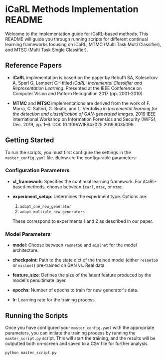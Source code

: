 # iCaRL Methods Implementation README

Welcome to the implementation guide for iCaRL-based methods. This README will guide you through running scripts for different continual learning frameworks focusing on iCaRL, MTMC (Multi Task Multi Classifier), and MTSC (Multi Task Single Classifier).

## Reference Papers

- **iCaRL** implementation is based on the paper by Rebuffi SA, Kolesnikov A, Sperl G, Lampert CH titled *iCaRL: Incremental Classifier and Representation Learning*. Presented at the IEEE Conference on Computer Vision and Pattern Recognition 2017 (pp. 2001-2010).

- **MTMC** and **MTSC** implementations are derived from the work of F. Marra, C. Saltori, G. Boato, and L. Verdoliva in *Incremental learning for the detection and classification of GAN-generated images*. 2019 IEEE International Workshop on Information Forensics and Security (WIFS), Dec. 2019, pp. 1–6. DOI: 10.1109/WIFS47025.2019.9035099.

## Getting Started

To run the scripts, you must first configure the settings in the `master_config.yaml` file. Below are the configurable parameters:

### Configuration Parameters

- **cl_framework**: Specifies the continual learning framework. For iCaRL-based methods, choose between `icarl`, `mtsc`, or `mtmc`.
  
- **experiment_setup**: Determines the experiment type. Options are:
  1. `adapt_one_new_generator`
  2. `adapt_multiple_new_generators`
  
  These correspond to experiments 1 and 2 as described in our paper.

### Model Parameters

- **model**: Choose between `resnet50` and `mislnet` for the model architecture.
  
- **checkpoint**: Path to the state dict of the trained model (either `resnet50` or `mislnet`) pre-trained on GAN vs. Real data.
  
- **feature_size**: Defines the size of the latent feature produced by the model's penultimate layer.

- **epochs**: Number of epochs to train for new generator's data.

- **lr**: Learning rate for the training process.

## Running the Scripts

Once you have configured your `master_config.yaml` with the appropriate parameters, you can initiate the training process by running the `master_script.py` script. This will start the training, and the results will be outputted both on-screen and saved to a CSV file for further analysis.

```bash
python master_script.py
